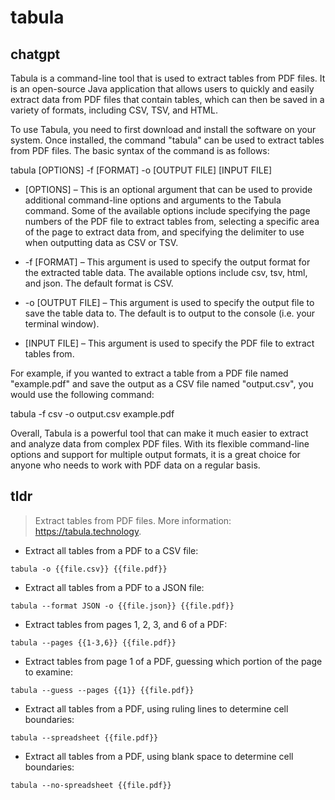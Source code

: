 # tabula 
## chatgpt 
Tabula is a command-line tool that is used to extract tables from PDF files. It is an open-source Java application that allows users to quickly and easily extract data from PDF files that contain tables, which can then be saved in a variety of formats, including CSV, TSV, and HTML.

To use Tabula, you need to first download and install the software on your system. Once installed, the command "tabula" can be used to extract tables from PDF files. The basic syntax of the command is as follows:

tabula [OPTIONS] -f [FORMAT] -o [OUTPUT FILE] [INPUT FILE]

- [OPTIONS] – This is an optional argument that can be used to provide additional command-line options and arguments to the Tabula command. Some of the available options include specifying the page numbers of the PDF file to extract tables from, selecting a specific area of the page to extract data from, and specifying the delimiter to use when outputting data as CSV or TSV.

- -f [FORMAT] – This argument is used to specify the output format for the extracted table data. The available options include csv, tsv, html, and json. The default format is CSV.

- -o [OUTPUT FILE] – This argument is used to specify the output file to save the table data to. The default is to output to the console (i.e. your terminal window).

- [INPUT FILE] – This argument is used to specify the PDF file to extract tables from.

For example, if you wanted to extract a table from a PDF file named "example.pdf" and save the output as a CSV file named "output.csv", you would use the following command:

tabula -f csv -o output.csv example.pdf

Overall, Tabula is a powerful tool that can make it much easier to extract and analyze data from complex PDF files. With its flexible command-line options and support for multiple output formats, it is a great choice for anyone who needs to work with PDF data on a regular basis. 

## tldr 
 
> Extract tables from PDF files.
> More information: <https://tabula.technology>.

- Extract all tables from a PDF to a CSV file:

`tabula -o {{file.csv}} {{file.pdf}}`

- Extract all tables from a PDF to a JSON file:

`tabula --format JSON -o {{file.json}} {{file.pdf}}`

- Extract tables from pages 1, 2, 3, and 6 of a PDF:

`tabula --pages {{1-3,6}} {{file.pdf}}`

- Extract tables from page 1 of a PDF, guessing which portion of the page to examine:

`tabula --guess --pages {{1}} {{file.pdf}}`

- Extract all tables from a PDF, using ruling lines to determine cell boundaries:

`tabula --spreadsheet {{file.pdf}}`

- Extract all tables from a PDF, using blank space to determine cell boundaries:

`tabula --no-spreadsheet {{file.pdf}}`
